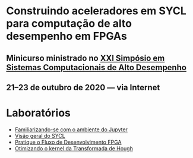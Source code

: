 # Construindo aceleradores em SYCL para computação de alto desempenho em FPGAs
## Minicurso ministrado no [XXI Simpósio em Sistemas Computacionais de Alto Desempenho](http://wscad.sbc.org.br/2020/)
## 21–23 de outubro de 2020 — via Internet

# Laboratórios
* [Familiarizando-se com o ambiente do Jupyter](labs/lab0/jupyter_intro.ipynb)
* [Visão geral do SYCL](labs/lab1/DPCPP_Program_Structure.ipynb)
* [Pratique o Fluxo de Desenvolvimento FPGA](labs/lab2/fpga_dev_flow.ipynb)
* [Otimizando o kernel da Transformada de Hough](labs/lab3/Optimizing_the_Hough_Transform_Kernel.ipynb)

